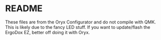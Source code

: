 # README

These files are from the Oryx Configurator and do not compile with QMK. This is likely due to the fancy LED stuff. If you want to update/flash the ErgoDox EZ, better off doing it with Oryx. 
